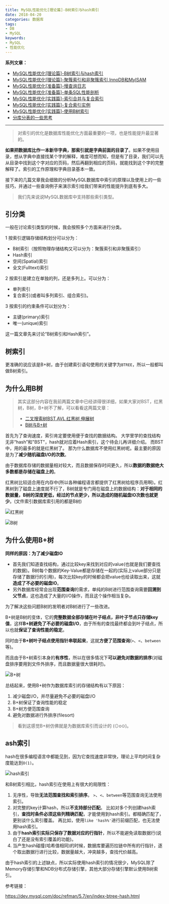 ```yaml
---
title: MySQL性能优化[理论篇]-B树索引与hash索引
date: 2018-04-20
categories: 数据库
tags: 
- DB
- MySQL
keywords:
- MySQL
- 性能优化
---
```


**系列文章：**

* [MySQL性能优化[理论篇]-B树索引与hash索引](https://blog.hufeifei.cn/2018/04/DB/mysql/01-b-tree-hash-index/)
* [MySQL性能优化[理论篇]-聚簇索引和非聚簇索引,InnoDB和MyISAM](https://blog.hufeifei.cn/2018/04/DB/mysql/02-cluster-index/)
* [MySQL性能优化[准备篇]-慢查询日志](https://blog.hufeifei.cn/2018/04/DB/mysql/03-slow-log/)
* [MySQL性能优化[准备篇]-单条SQL性能剖析](https://blog.hufeifei.cn/2018/04/DB/mysql/04-profiling)
* [MySQL性能优化[实践篇]-索引合并与复合索引](https://blog.hufeifei.cn/2018/04/DB/mysql/05-index-merge-composite-index/)
* [MySQL性能优化[实践篇]-复合索引实例](https://blog.hufeifei.cn/2018/04/DB/mysql/06-composite-index-instance/)
* [MySQL性能优化[实践篇]-使用B树索引](https://blog.hufeifei.cn/2018/04/DB/mysql/07-use-b-tree/)
* [分库分表的一些思考](https://blog.hufeifei.cn/2020/04/DB/Alibaba/TDDL/)

---

> 对索引的优化是数据库性能优化方面最重要的一项，也是性能提升最显著的。

**如果把数据库比作一本新华字典，那索引就是字典前面的目录了**。如果不使用目录，想从字典中直接找某个字的解释，难度可想而知，但是有了目录，我们可以先从目录中找到这个字对应的页码，然后再翻到相应的页码，就能找到这个字的完整解释了。索引的工作原理和字典目录基本一致。

接下来的几篇文章我会细致的分析MySQL数据库中索引的原理以及使用上的一些技巧，并通过一些查询例子来演示索引给我们带来的性能提升到底有多大。

> 我们先来说说MySQL数据库中支持那些索引类型。

## 引分类

一般在讨论索引类型的时候，我会按照多个方面来进行分类。

1 按索引逻辑存储结构划分可以分为：

* B树索引（按照物理存储结构又可以分为：聚簇索引和非聚簇索引）
* Hash索引
* 空间(Spatial)索引
* 全文(Fulltext)索引

2 按索引是建立在单独的列，还是多列上。可以分为：

* 单列索引
* 复合索引(或者叫多列索引、组合索引)。

3  按索引的约束条件可以划分为：

* 主键(primary)索引
* 唯一(unique)索引

这一篇文章先来讨论“B树索引和Hash索引”。

## 树索引

更准确的说应该是B+树，由于创建索引语句使用的关键字为`BTREE`，所以一般都叫做B树索引。

## 为什么用B树

> 其实这部分内容在我前两篇文章中已经讲得很详细，如果大家对BST，红黑树，B树，B+树不了解，可以看看这两篇文章：
> * [二叉搜索树BST,AVL,红黑树,伸展树](https://blog.csdn.net/holmofy/article/details/79692613)
> * [B树与B+树](https://blog.csdn.net/holmofy/article/details/79830773)

首先为了查询速度，索引肯定要使用便于查找的数据结构。
大学里学的查找结构无非“hash”和"BST"，hash就对应着Hash索引，这个待会儿再详细介绍。
而BST中，用的最多的就是红黑树了。
那为什么数据库不使用红黑树呢。最主要的原因是为了**减少随机磁盘I/O的次数**。

由于数据库存储的数据量相对较大，而且数据保存时间更久，所以**数据的数据绝大多数都是存储在磁盘上的**。

红黑树比较适合用在内存中(所以各种编程语言都提供了红黑树给程序员用啊)。红黑树到了磁盘上速度就不行了，B树就是专门用在磁盘上的数据结构：**对于相同的数据量，B树的深度更低，经过的节点更少，所以造成的随机磁盘IO次数也就更少**。(文件索引数据库索引用的都是B树)

![红黑树](http://tva1.sinaimg.cn/large/bda5cd74gy1fqic287p4eg20fq06qmxn.gif)

![B树](http://tva1.sinaimg.cn/large/bda5cd74gy1fqic4i8n8xg20eu04vmxk.gif)

## 为什么使用B+树

**同样的原因：为了减少磁盘IO**

* 首先我们知道查找结构，通过比较key来找到对应的value(也就是我们要查找的数据)。B树每个数据的Key-Value都是存储在一起的(实际上value部分只是存储了数据行的引用)，每次比较key的时候都会把value也给读取出来，这就**造成了不必要的磁盘IO**。
* 另外数据库经常会出现**范围查询**的需求，单纯的B树进行范围查询需要**回溯到父节点**，这也造成了大量的I/O操作，而且这个操作相当复杂。

为了解决这些问题B树的发明者对B树进行了一些改进。

B+树是B树的变体，它的**完整数据全部存储在叶子结点，非叶子节点只存储key值**，这样**B+树避免了不必要的磁盘I/O**，由于所有的查找最终都会到叶子结点，所以也就**保证了查询性能的稳定**。

同时由于**B+树叶子结点使用指针串联起来**，这就**方便了范围查询**(`>`、`<`、`between`等)。

而且由于B+树索引本身的**有序性**，所以在很多情况下**可以避免对数据的排序**(对磁盘排序要用到文件外排序，而且数据量很大很耗时)。

![B+树](http://tva1.sinaimg.cn/large/bda5cd74gy1ftod7o55hkj20ry0k379y.jpg)

总结起来，使用B+树作为数据库索引的存储结构有以下原因：
1. 减少磁盘I/O，并尽量避免不必要的磁盘I/O
2. B+树保证了查询性能的稳定
3. B+树方便范围查询
4. 避免对数据进行外排序(filesort)

> 看到这感觉B+树仿佛就是为数据库索引而设计的 (⊙o⊙)。

## ash索引

hash在很多编程语言中都能见到，因为它查找速度非常快，理论上平均时间复杂度能达到`O(1)`。

![hash索引](http://tva1.sinaimg.cn/large/bda5cd74gy1fqieqgqbarg20gr08hglm.jpg)



和B树索引相比，hash索引在使用上有很大的局限性：

1. 无序性，导致**无法范围查找和索引排序**。
  `>`、`<`、`between`等范围查询无法使用索引。
2. 对完整的key计算hash，所以**不支持部分匹配**。
  比如对多个列创建hash索引，**查找时条件必须这些列精确匹配**，才能使用到hash索引。都精确匹配了，更别谈什么索引覆盖。
  再比如，使用`like 'hash%'`进行前缀匹配，也无法使用hash索引。
3. 由于**hash索引实际只保存了数据对应的行指针**，所以不能避免读取数据行(说白了还是没有索引覆盖的功能)。
4. 当产生hash碰撞(哈希值相同)的时候，数据库要遍历拉链中所有的行指针，逐个取出数据行进行比较，数据量越大，冲突越多，查找代价越高。

由于hash索引的上述缺点，所以实际使用hash索引的情况很少，MySQL除了Memory存储引擎和NDB分布式存储引擎，其他大部分存储引擎默认使用B树索引。



参考链接：

https://dev.mysql.com/doc/refman/5.7/en/index-btree-hash.html
